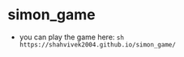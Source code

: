 # simon_game

* you can play the game here:
  `sh
   https://shahvivek2004.github.io/simon_game/
  `
